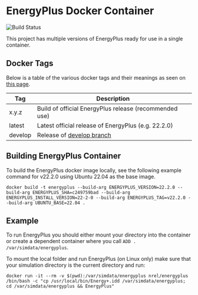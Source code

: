 # EnergyPlus Docker Container

![Build Status](https://github.com/nrel/docker-energyplus/actions/workflows/publish.yml/badge.svg?branch=main)


This project has multiple versions of EnergyPlus ready for use in a single container.


## Docker Tags

Below is a table of the various docker tags and their meanings as seen on [this page](https://hub.docker.com/r/nrel/energyplus/tags/).

| Tag     | Description                                                                         |
|---------|-------------------------------------------------------------------------------------|
| x.y.z   | Build of official EnergyPlus release (recommended use)                              |
| latest  | Latest official release of EnergyPlus (e.g. 22.2.0)                                 |
| develop | Release of [develop branch](https://github.com/NREL/docker-energyplus/tree/develop) |

## Building EnergyPlus Container

To build the EnergyPlus docker image locally, see the following example command for v22.2.0 using Ubuntu 22.04 as the base image.

```
docker build -t energyplus --build-arg ENERGYPLUS_VERSION=22.2.0 --build-arg ENERGYPLUS_SHA=c249759bad --build-arg ENERGYPLUS_INSTALL_VERSION=22-2-0 --build-arg ENERGYPLUS_TAG=v22.2.0 --build-arg UBUNTU_BASE=22.04 .
```

## Example

To run EnergyPlus you should either mount your directory into the container or create a dependent container where you call `ADD . /var/simdata/energyplus`.

To mount the local folder and run EnergyPlus (on Linux only) make sure that your simulation directory is the current directory and run:

```
docker run -it --rm -v $(pwd):/var/simdata/energyplus nrel/energyplus /bin/bash -c "cp /usr/local/bin/Energy+.idd /var/simdata/energyplus; cd /var/simdata/energyplus && EnergyPlus"
```
